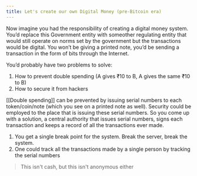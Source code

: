 ```yaml
---
title: Let's create our own Digital Money (pre-Bitcoin era)
---
```


Now imagine you had the responsibility of creating a digital money system. You’d replace this Government entity with someother regulating entity that would still operate on norms set by the government but the transactions would be digital. You won’t be giving a printed note, you’d be sending a transaction in the form of bits through the Internet.

You’d probably have two problems to solve:

1. How to prevent double spending (A gives ₹10 to B, A gives the same ₹10 to B)
2. How to secure it from hackers

[[Double spending]] can be prevented by issuing serial numbers to each token/coin/note (which you see on a printed note as well). Security could be employed to the place that is issuing these serial numbers. So you come up with a solution, a central authority that issues serial numbers, signs each transaction and keeps a record of all the transactions ever made.

1. You get a single break point for the system. Break the server, break the system.
2. One could track all the transactions made by a single person by tracking the serial numbers

> This isn't cash, but this isn't anonymous either
